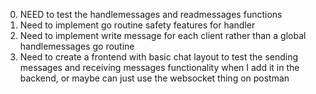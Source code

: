 0. NEED to test the handlemessages and readmessages functions
1. Need to implement go routine safety features for handler
2. Need to implement write message for each client rather than a global handlemessages go routine
3. Need to create a frontend with basic chat layout to test the sending messages and receiving messages functionality when I add it in the backend, or maybe can just use the websocket thing on postman